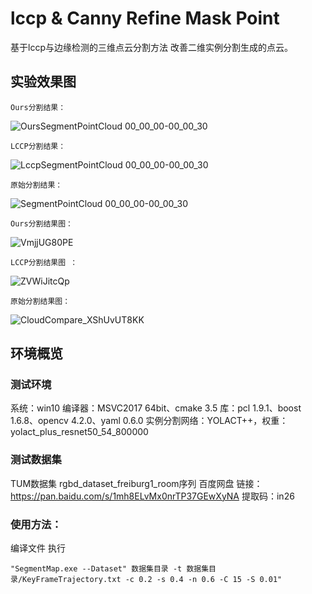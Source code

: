 # lccp & Canny Refine Mask Point
基于lccp与边缘检测的三维点云分割方法
改善二维实例分割生成的点云。
## 实验效果图
    Ours分割结果：
![OursSegmentPointCloud 00_00_00-00_00_30](https://user-images.githubusercontent.com/51278459/219711628-438bc954-5d7e-4409-98dc-9d3585e894df.gif "Ours分割结果")

    LCCP分割结果：
![LccpSegmentPointCloud 00_00_00-00_00_30](https://user-images.githubusercontent.com/51278459/219711607-eccbc0c1-4d69-40f1-b527-d549ba2ca589.gif "LCCP分割结果")

    原始分割结果：
![SegmentPointCloud 00_00_00-00_00_30](https://user-images.githubusercontent.com/51278459/219711635-e0e60b12-3ea3-4de4-a443-cca95a673ada.gif "原始分割结果")

    Ours分割结果图：
![VmjjUG80PE](https://user-images.githubusercontent.com/51278459/219712001-74d56ce4-d69e-4c99-97ee-c86031abf2ee.png "Ours分割结果图")

    LCCP分割结果图 ：
![ZVWiJitcQp](https://user-images.githubusercontent.com/51278459/219844418-508c382b-cc2e-4356-a837-24c292d0b58b.png "LCCP分割结果图")

    原始分割结果图：
![CloudCompare_XShUvUT8KK](https://user-images.githubusercontent.com/51278459/219712022-b9059be3-0e34-4766-8d82-43a8bffe3cbe.png)

## 环境概览
### 测试环境
系统：win10 
编译器：MSVC2017 64bit、cmake 3.5
库：pcl 1.9.1、boost 1.6.8、opencv 4.2.0、yaml 0.6.0
实例分割网络：YOLACT++，权重：yolact_plus_resnet50_54_800000

### 测试数据集
TUM数据集 rgbd_dataset_freiburg1_room序列
百度网盘 链接：https://pan.baidu.com/s/1mh8ELvMx0nrTP37GEwXyNA 
提取码：in26

### 使用方法：
编译文件
执行

    "SegmentMap.exe --Dataset" 数据集目录 -t 数据集目录/KeyFrameTrajectory.txt -c 0.2 -s 0.4 -n 0.6 -C 15 -S 0.01"
